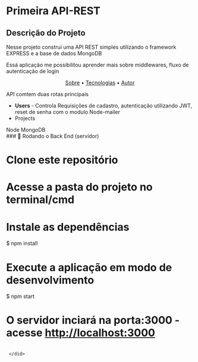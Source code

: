 # Primeira API-REST
## Descrição do Projeto
<p>Nesse projeto construi uma API REST simples utilizando o framework EXPRESS e a base de dados MongoDB</p>
<p>Essá aplicação me possibilitou aprender mais sobre middlewares, fluxo de autenticação de login</p>

<p align="center">
 <a href="#objetivo">Sobre</a> •
 <a href="#tecnologias">Tecnologias</a> • 
 <a href="#Testando">Autor</a>
</p>


<div id="sobre">
  <p>
   API comtem duas rotas principais
  <ul>
    <li><strong>Users</strong> - Controla Requisições de cadastro, autenticação utilizando JWT, reset de senha com o modulo Node-mailer</li>
    <li>Projects</li>
  </ul>
 </p>
 
 </did> 
 
 <div id="tecnologias">
  Node
  MongoDB
  
 </did>
 <div id="Testando">
  ### 🎲 Rodando o Back End (servidor)

# Clone este repositório
 
# Acesse a pasta do projeto no terminal/cmd
 
# Instale as dependências
$ npm install

# Execute a aplicação em modo de desenvolvimento
$ npm start

# O servidor inciará na porta:3000 - acesse <http://localhost:3000>
```
 
 </did> 
